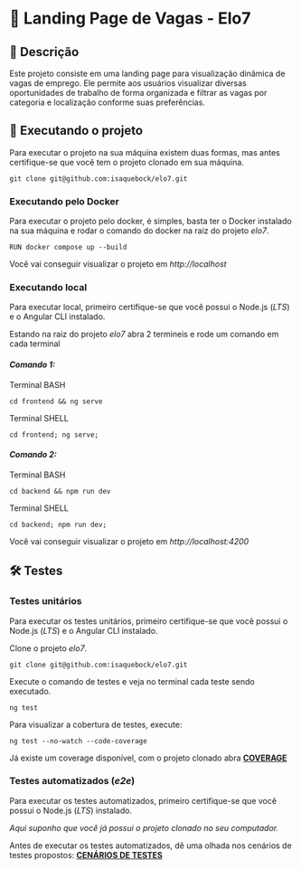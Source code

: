 # 🚀 Landing Page de Vagas - Elo7

## 📄 Descrição
Este projeto consiste em uma landing page para visualização dinâmica de vagas de emprego. Ele permite aos usuários visualizar diversas oportunidades de trabalho de forma organizada e filtrar as vagas por categoria e localização conforme suas preferências.

## 📄 Executando o projeto

Para executar o projeto na sua máquina existem duas formas, mas antes certifique-se que você tem o projeto clonado em sua máquina.

    git clone git@github.com:isaquebock/elo7.git

### Executando pelo Docker
Para executar o projeto pelo docker, é simples, basta ter o Docker instalado na sua máquina e rodar o comando do docker na raiz do projeto *elo7*.

    RUN docker compose up --build

Você vai conseguir visualizar o projeto em _http://localhost_ 

### Executando local
Para executar local, primeiro certifique-se que você possui o Node.js (*LTS*) e o Angular CLI instalado.

Estando na raiz do projeto *elo7* abra 2 termineis e rode um comando em cada terminal

#### *Comando 1:*<br>
Terminal BASH

    cd frontend && ng serve

Terminal SHELL

    cd frontend; ng serve;

#### *Comando 2:*<br>
Terminal BASH

    cd backend && npm run dev

Terminal SHELL

    cd backend; npm run dev;

Você vai conseguir visualizar o projeto em _http://localhost:4200_ 

## 🛠️ Testes
### Testes unitários

Para executar os testes unitários, primeiro certifique-se que você possui o Node.js (*LTS*) e o Angular CLI instalado.

Clone o projeto *elo7*.<br>

    git clone git@github.com:isaquebock/elo7.git

Execute o comando de testes e veja no terminal cada teste sendo executado.<br>

    ng test
    
Para visualizar a cobertura de testes, execute:<br>

    ng test --no-watch --code-coverage

Já existe um coverage disponível, com o projeto clonado abra **[COVERAGE](./frontend/coverage/frontend/index.html)**

### Testes automatizados (*e2e*)

Para executar os testes automatizados, primeiro certifique-se que você possui o Node.js (*LTS*) instalado.

*Aqui suponho que você já possui o projeto clonado no seu computador.*

Antes de executar os testes automatizados, dê uma olhada nos cenários de testes propostos: **[CENÁRIOS DE TESTES](./frontend/docs/scenarios.md)**
